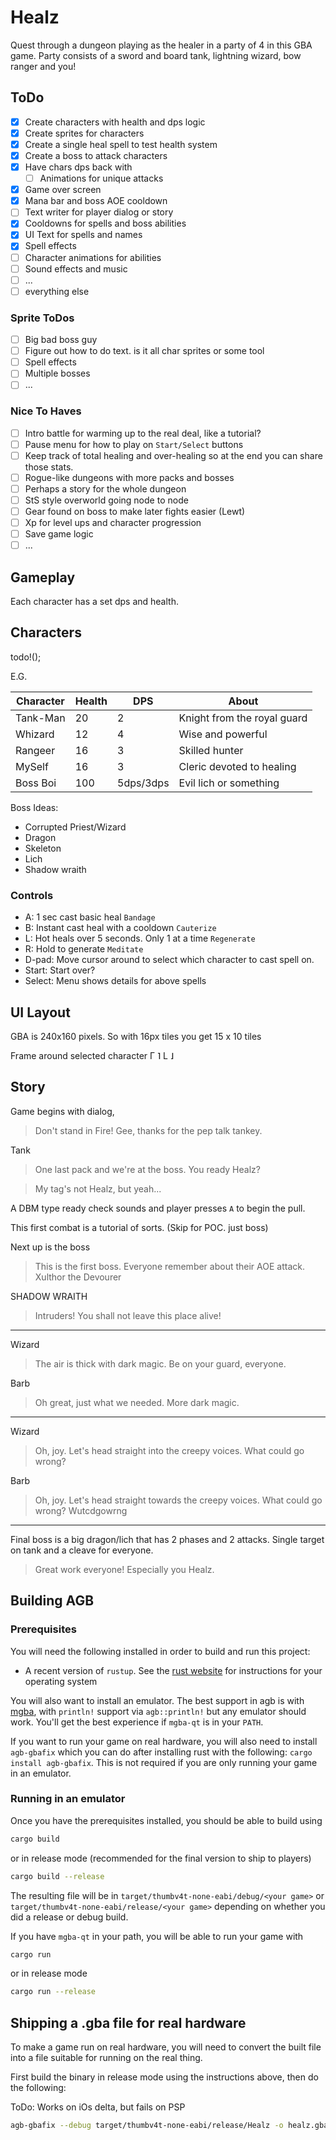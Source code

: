 # Healz

Quest through a dungeon playing as the healer in a party of 4 in this GBA game.
Party consists of a sword and board tank, lightning wizard, bow ranger and you!

## ToDo

- [x] Create characters with health and dps logic
- [x] Create sprites for characters
- [x] Create a single heal spell to test health system
- [x] Create a boss to attack characters
- [x] Have chars dps back with
  - [ ] Animations for unique attacks
- [x] Game over screen
- [x] Mana bar and boss AOE cooldown
- [ ] Text writer for player dialog or story
- [x] Cooldowns for spells and boss abilities
- [x] UI Text for spells and names
- [x] Spell effects
- [ ] Character animations for abilities
- [ ] Sound effects and music
- [ ] ...
- [ ] everything else

### Sprite ToDos

- [ ] Big bad boss guy
- [ ] Figure out how to do text. is it all char sprites or some tool
- [ ] Spell effects
- [ ] Multiple bosses
- [ ] ...

### Nice To Haves

- [ ] Intro battle for warming up to the real deal, like a tutorial?
- [ ] Pause menu for how to play on `Start/Select` buttons
- [ ] Keep track of total healing and over-healing so at the end you can share those stats.
- [ ] Rogue-like dungeons with more packs and bosses
- [ ] Perhaps a story for the whole dungeon
- [ ] StS style overworld going node to node
- [ ] Gear found on boss to make later fights easier (Lewt)
- [ ] Xp for level ups and character progression
- [ ] Save game logic
- [ ] ...

## Gameplay

Each character has a set dps and health.

## Characters

todo!();

E.G.

| Character | Health  | DPS       | About                       |
|-----------|---------|-----------|-----------------------------|
| Tank-Man  | 20      | 2         | Knight from the royal guard |
| Whizard   | 12      | 4         | Wise and powerful           |
| Rangeer   | 16      | 3         | Skilled hunter              |
| MySelf    | 16      | 3         | Cleric devoted to healing   |
| Boss Boi  | 100     | 5dps/3dps | Evil lich or something      |

Boss Ideas:

- Corrupted Priest/Wizard
- Dragon
- Skeleton
- Lich
- Shadow wraith

### Controls

- A: 1 sec cast basic heal `Bandage`
- B: Instant cast heal with a cooldown `Cauterize`
- L: Hot heals over 5 seconds. Only 1 at a time `Regenerate`
- R: Hold to generate `Meditate`
- D-pad: Move cursor around to select which character to cast spell on.
- Start: Start over?
- Select: Menu shows details for above spells

## UI Layout

GBA is 240x160 pixels.
So with 16px tiles you get 15 x 10 tiles

Frame around selected character
Γ    ˥
L    ˩

## Story

Game begins with dialog,

> Don't stand in Fire!
> Gee, thanks for the pep talk tankey.

Tank
> One last pack and we're at the boss. You ready Healz?

> My tag's not Healz, but yeah...

A DBM type ready check sounds and player presses `A` to begin the pull.

This first combat is a tutorial of sorts. (Skip for POC. just boss)

Next up is the boss
> This is the first boss. Everyone remember about their AOE attack.
> Xulthor the Devourer
 
SHADOW WRAITH
> Intruders! You shall not leave this place alive!

---

Wizard
> The air is thick with dark magic. Be on your guard, everyone.

Barb
> Oh great, just what we needed. More dark magic.

---

Wizard
> Oh, joy. Let's head straight into the creepy voices. What could go wrong?

Barb
> Oh, joy. Let's head straight towards the creepy voices. What could go wrong?
> Wutcdgowrng

--- 

Final boss is a big dragon/lich that has 2 phases and 2 attacks. Single target on tank and a cleave for everyone.

> Great work everyone! Especially you Healz.

## Building AGB

### Prerequisites

You will need the following installed in order to build and run this project:

* A recent version of `rustup`. See the [rust website](https://www.rust-lang.org/tools/install) for instructions for your operating system

You will also want to install an emulator. The best support in agb is with [mgba](https://mgba.io), with
`println!` support via `agb::println!` but any emulator should work. You'll get the best experience if
`mgba-qt` is in your `PATH`.

If you want to run your game on real hardware, you will also need to install `agb-gbafix` which you can do after installing
rust with the following: `cargo install agb-gbafix`. This is not required if you are only running your game in an emulator.

### Running in an emulator

Once you have the prerequisites installed, you should be able to build using

```sh
cargo build
```

or in release mode (recommended for the final version to ship to players)

```sh
cargo build --release
```

The resulting file will be in `target/thumbv4t-none-eabi/debug/<your game>` or `target/thumbv4t-none-eabi/release/<your game>` depending on
whether you did a release or debug build.

If you have `mgba-qt` in your path, you will be able to run your game with

```sh
cargo run
```

or in release mode

```sh
cargo run --release
```

## Shipping a .gba file for real hardware

To make a game run on real hardware, you will need to convert the built file into a file suitable for
running on the real thing.

First build the binary in release mode using the instructions above, then do the following:

ToDo: Works on iOs delta, but fails on PSP

```sh
agb-gbafix --debug target/thumbv4t-none-eabi/release/Healz -o healz.gba
```
